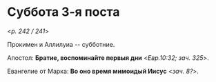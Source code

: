 
# Суббота 3-я поста

<*p. 242 / 241*>

Прокимен и Аллилуиа -- субботние. 

Апостол: **Братие, воспоминайте первыя дни** <*Евр.10:32; зач. 325*>. 

Евангелие от Марка: **Во оно время мимоидый Иисус** <*зач. 8?*>. 
